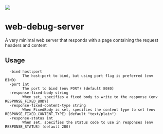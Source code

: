 [![](https://img.shields.io/docker/pulls/itzg/web-debug-server.svg)](https://hub.docker.com/r/itzg/web-debug-server)

# web-debug-server

A very minimal web server that responds with a page containing the request headers and content

## Usage

```
  -bind host:port
    	The host:port to bind, but using port flag is preferred (env BIND)
  -port int
    	The port to bind (env PORT) (default 8080)
  -response-fixed-body string
    	When set, specifies a fixed body to write to the response (env RESPONSE_FIXED_BODY)
  -response-fixed-content-type string
    	When FixedBody is set, specifies the content type to set (env RESPONSE_FIXED_CONTENT_TYPE) (default "text/plain")
  -response-status int
    	When set, specifies the status code to use in responses (env RESPONSE_STATUS) (default 200)
```